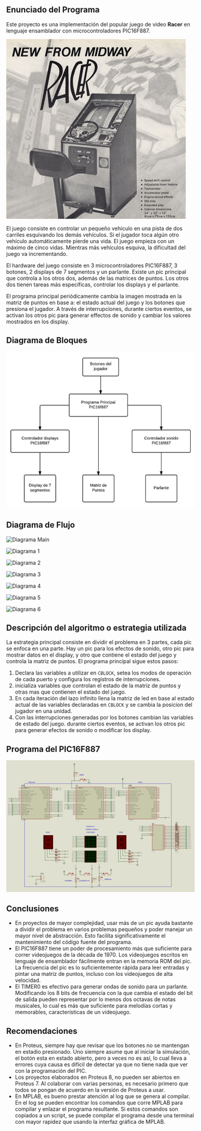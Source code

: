 ## Enunciado del Programa

Este proyecto es una implementación del popular juego de
video **Racer** en lenguaje ensamblador con microcontroladores PIC16F887.

![Poster Racer](speed_racer_poster.jpg)

El juego consiste en controlar un pequeño vehículo en una pista de dos carriles
esquivando los demás vehículos. Si el jugador toca algún otro vehículo
automáticamente pierde una vida. El juego empieza con un máximo de cinco vidas.
Mientras más vehículos esquiva, la dificultad del juego va incrementando. 

El hardware del juego consiste en 3 microcontroladores PIC16F887, 3 botones, 2
displays de 7 segmentos y un parlante. Existe un pic principal que controla a 
los otros dos, además de las matrices de puntos. Los otros dos tienen tareas más
específicas, controlar los displays y el parlante. 

El programa principal periódicamente cambia la imagen mostrada en la matriz de
puntos en base a: el estado actual del juego y los botones que presiona el
jugador. A través de interrupciones, durante ciertos eventos, se activan los
otros pic para generar effectos de sonido y cambiar los valores mostrados en los
display.

## Diagrama de Bloques

![Diagrama Bloques](diagrama_bloques.jpeg)

## Diagrama de Flujo

![Diagrama Main](diagramas/diagrama_main.png)

![Diagrama 1](diagramas/diagrama1.png)

![Diagrama 2](diagramas/diagrama2.png)

![Diagrama 3](diagramas/diagrama3.png)

![Diagrama 4](diagramas/diagrama4.png)

![Diagrama 5](diagramas/diagrama5.png)

![Diagrama 6](diagramas/diagrama6.png)


## Descripción del algoritmo o estrategia utilizada

La estrategia principal consiste en dividir el problema en 3 partes, cada pic se
enfoca en una parte. Hay un pic para los efectos de sonido, otro pic para
mostrar datos en el display, y otro que contiene el estado del juego y controla
la matriz de puntos. El programa principal sigue estos pasos:

1) Declara las variables a utilizar en `CBLOCK`, setea los modos de operación de
cada puerto y configura los registros de interrupciones.
2) inicializa variables que controlan el estado de la matriz de puntos y otras mas
que contienen el estado del juego.
3) En cada iteración del lazo infinito llena la matriz de led en base al estado
actual de las variables declaradas en `CBLOCK` y se cambia la posicion del
jugador en una unidad. 
4) Con las interrupciones generadas por los botones cambian las variables de
estado del juego.  durante ciertos eventos, se activan los otros pic para 
generar efectos de sonido o modificar los display.

## Programa del PIC16F887

![Diseño Proteus](circuito_proteus.png)

## Conclusiones

- En proyectos de mayor complejidad, usar más de un pic ayuda bastante a dividir
  el problema en varios problemas pequeños y poder manejar un mayor nivel de
  abstracción. Esto facilita significativamente el mantenimiento del código
  fuente del programa.
- El PIC16F887 tiene un poder de procesamiento más que suficiente para correr
  videojuegos de la década de 1970. Los videojuegos escritos en lenguaje
  de ensamblador fácilmente entran en la memoria ROM del pic. La frecuencia del
  pic es lo suficientemente rápida para leer entradas y pintar una matriz de
  puntos, incluso con los videojuegos de alta velocidad.
- El TIMER0 es efectivo para generar ondas de sonido para un parlante.
  Modificando los 8 bits de frecuencia con la que cambia el estado del bit de 
  salida pueden representar por lo menos dos octavas de notas musicales, lo cual
  es más que suficiente para melodías cortas y memorables, características de un
  videojuego.

## Recomendaciones

- En Proteus, siempre hay que revisar que los botones no se mantengan en estadio
  presionado. Uno siempre asume que al iniciar la simulación, el botón esta en
  estado abierto, pero a veces no es así, lo cual lleva a errores cuya causa 
  es difícil de detectar ya que no tiene nada que ver con la programación del 
  PIC.
- Los proyectos elaborados en Proteus 8, no pueden ser abiertos en Proteus 7. Al
  colaborar con varias personas, es necesario primero que todos se pongan de
  acuerdo en la versión de Proteus a usar.
- En MPLAB, es bueno prestar atención al log que se genera al compilar. En el
  log se pueden encontrar los comandos que corre MPLAB para compilar y enlazar
  el programa resultante. Si estos comandos son copiados a un script, se puede
  compilar el programa desde una terminal con mayor rapidez que usando la
  interfaz gráfica de MPLAB.
  
  
